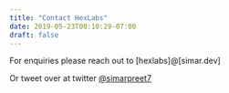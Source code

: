```yaml
---
title: "Contact HexLabs"
date: 2019-05-23T00:10:29-07:00
draft: false
---
```


For enquiries please reach out to [hexlabs]@[simar.dev]

Or tweet over at twitter [@simarpreet7](https://twitter.com/simarpreet7)